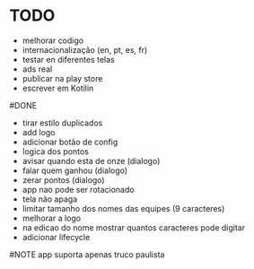 # TODO
- melhorar codigo
- internacionalização (en, pt, es, fr)
- testar en diferentes telas
- ads real
- publicar na play store
- escrever em Kotilin

#DONE
- tirar estilo duplicados
- add logo
- adicionar botão de config
- logica dos pontos
- avisar quando esta de onze (dialogo)
- falar quem ganhou (dialogo)
- zerar pontos (dialogo)
- app nao pode ser rotacionado
- tela não apaga
- limitar tamanho dos nomes das equipes (9 caracteres)
- melhorar a logo
- na edicao do nome mostrar quantos caracteres pode digitar
- adicionar lifecycle

#NOTE
app suporta apenas truco paulista
